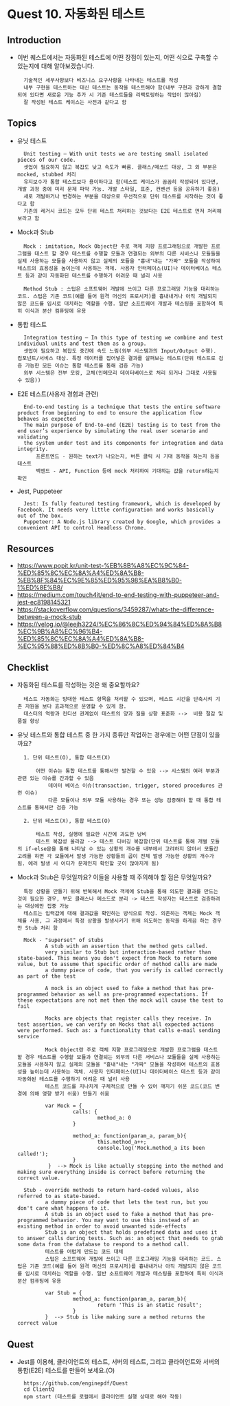 # Quest 10. 자동화된 테스트

## Introduction
* 이번 퀘스트에서는 자동화된 테스트에 어떤 장점이 있는지, 어떤 식으로 구축할 수 있는지에 대해 알아보겠습니다.

        기술적인 세부사항보다 비즈니스 요구사항을 나타내는 테스트를 작성
        내부 구현을 테스트하는 대신 테스트는 동작을 테스트해야 함(내부 구현과 강하게 결합 되어 있다면 새로운 기능 추가 시 기존 테스트들을 리팩토링하는 작업이 많아짐)
        잘 작성된 테스트 케이스는 사전과 같다고 함

## Topics
* 유닛 테스트

        Unit testing — With unit tests we are testing small isolated pieces of our code.
        셋업이 필요하지 않고 복잡도 낮고 속도가 빠름. 클래스/메쏘드 대상, 그 외 부분은 mocked, stubbed 처리
        유지보수가 통합 테스트보다 용이하다고 함(테스트 케이스가 꼼꼼히 작성되어 있다면, 개발 과정 중에 미리 문제 파악 가능. 개발 스타일, 표준, 컨벤션 등을 공유하기 좋음)
        새로 개발하거나 변경하는 부분을 대상으로 우선적으로 단위 테스트를 시작하는 것이 좋다고 함
        기존의 레거시 코드는 모두 단위 테스트 처리하는 것보다는 E2E 테스트로 먼저 처리해보라고 함

* Mock과 Stub

        Mock : imitation, Mock Object란 주로 객체 지향 프로그래밍으로 개발한 프로그램을 테스트 할 경우 테스트를 수행할 모듈과 연결되는 외부의 다른 서비스나 모듈들을 실제 사용하는 모듈을 사용하지 않고 실제의 모듈을 "흉내"내는 "가짜" 모듈을 작성하여 테스트의 효용성을 높이는데 사용하는 객체. 사용자 인터페이스(UI)나 데이터베이스 테스트 등과 같이 자동화된 테스트를 수행하기 어려운 때 널리 사용

        Method Stub : 스텁은 소프트웨어 개발에 쓰이고 다른 프로그래밍 기능을 대리하는 코드. 스텁은 기존 코드(예를 들어 원격 머신의 프로시저)를 흉내내거나 아직 개발되지 않은 코드를 임시로 대치하는 역할을 수행. 일반 소프트웨어 개발과 테스팅을 포함하여 특히 이식과 분산 컴퓨팅에 유용

* 통합 테스트

        Integration testing — In this type of testing we combine and test individual units and test them as a group.
        셋업이 필요하고 복잡도 중간에 속도 느림(외부 시스템과의 Input/Output 수행). 컴포넌트/서비스 대상. 특정 데이터를 집어넣은 결과를 살펴보는 테스트(단위 테스트로 검증 가능한 모든 이슈는 통합 테스트를 통해 검증 가능)
        외부 시스템은 전부 모킹, 교체(인메모리 데이터베이스로 처리 되거나 그대로 사용될 수 있음))

* E2E 테스트(사용자 경험과 관련)

        End-to-end testing is a technique that tests the entire software product from beginning to end to ensure the application flow behaves as expected
        The main purpose of End-to-end (E2E) testing is to test from the end user’s experience by simulating the real user scenario and validating 
        the system under test and its components for integration and data integrity.
            프론트엔드 - 원하는 text가 나오는지, 버튼 클릭 시 기대 동작을 하는지 등을 테스트
            벡엔드 - API, Function 등에 mock 처리하여 기대하는 값을 return하는지 확인

* Jest, Puppeteer

        Jest: Is fully featured testing framework, which is developed by Facebook. It needs very little configuration and works basically out of the box.
        Puppeteer: A Node.js library created by Google, which provides a convenient API to control Headless Chrome.

## Resources
* https://www.popit.kr/unit-test-%EB%8B%A8%EC%9C%84-%ED%85%8C%EC%8A%A4%ED%8A%B8-%EB%8F%84%EC%9E%85%ED%95%98%EA%B8%B0-1%ED%8E%B8/
* https://medium.com/touch4it/end-to-end-testing-with-puppeteer-and-jest-ec8198145321
* https://stackoverflow.com/questions/3459287/whats-the-difference-between-a-mock-stub
* https://velog.io/@leejh3224/%EC%86%8C%ED%94%84%ED%8A%B8%EC%9B%A8%EC%96%B4-%ED%85%8C%EC%8A%A4%ED%8A%B8-%EC%95%88%ED%8B%B0-%ED%8C%A8%ED%84%B4

## Checklist
* 자동화된 테스트를 작성하는 것은 왜 중요할까요?

        테스트 자동화는 방대한 테스트 항목을 처리할 수 있으며, 테스트 시간을 단축시켜 기존 자원을 보다 효과적으로 운영할 수 있게 함. 
        테스터의 역량과 컨디션 관계없이 테스트의 양과 질을 상향 표준화 -->  비용 절감 및 품질 향상

* 유닛 테스트와 통합 테스트 중 한 가지 종류만 작업하는 경우에는 어떤 단점이 있을까요?

        1. 단위 테스트(O), 통합 테스트(X)

            어떤 이슈는 통합 테스트를 통해서만 발견할 수 있음 --> 시스템의 여러 부분과 관련 있는 이슈를 간과할 수 있음
                데이터 베이스 이슈(transaction, trigger, stored procedures 관련 이슈)
                다른 모듈이나 외부 모듈 사용하는 경우 또는 성능 검증해야 할 때 통합 테스트를 통해서만 검증 가능

        2. 단위 테스트(X), 통합 테스트(O)
            
            테스트 작성, 실행에 필요한 시간에 과도한 낭비
            테스트 복잡성 올라감 --> 테스트 디버깅 복잡함(단위 테스트를 통해 개별 모듈의 if-else문을 통해 나타날 수 있는 상황의 개수를 내부에서 고려하지 않아서 모듈간 고려를 하면 각 모듈에서 발생 가능한 상황들의 곱이 전체 발생 가능한 상황의 개수가 됨. 에러 발생 시 어디가 문제인지 확인할 곳이 많아지게 됨)
            
* Mock과 Stub은 무엇일까요? 이들을 사용할 때 주의해야 할 점은 무엇일까요?

        특정 상황을 만들기 위해 반복해서 Mock 객체에 Stub을 통해 의도한 결과를 만드는 것이 필요한 경우, 부모 클래스나 메소드로 분리 -> 테스트 작성자는 테스트로 검증하려는 대상에만 집중 가능
        테스트는 입력값에 대해 결과값을 확인하는 방식으로 작성. 의존하는 객체는 Mock 객체를 사용, 그 과정에서 특정 상황을 발생시키기 위해 의도하는 동작을 하게끔 하는 경우만 Stub 처리 함

        Mock - "superset" of stubs
               A stub with an assertion that the method gets called. 
               very similar to Stub but interaction-based rather than state-based. This means you don't expect from Mock to return some value, but to assume that specific order of method calls are made
               a dummy piece of code, that you verify is called correctly as part of the test

               A mock is an object used to fake a method that has pre-programmed behavior as well as pre-programmed expectations. If these expectations are not met then the mock will cause the test to fail

               Mocks are objects that register calls they receive. In test assertion, we can verify on Mocks that all expected actions were performed. Such as: a functionality that calls e-mail sending service

               Mock Object란 주로 객체 지향 프로그래밍으로 개발한 프로그램을 테스트 할 경우 테스트를 수행할 모듈과 연결되는 외부의 다른 서비스나 모듈들을 실제 사용하는 모듈을 사용하지 않고 실제의 모듈을 "흉내"내는 "가짜" 모듈을 작성하여 테스트의 효용성을 높이는데 사용하는 객체. 사용자 인터페이스(UI)나 데이터베이스 테스트 등과 같이 자동화된 테스트를 수행하기 어려운 때 널리 사용
               테스트 코드를 지나치게 구체적으로 만들 수 있어 깨지기 쉬운 코드(코드 변경에 의해 영향 받기 쉬움) 만들기 쉬움

               var Mock = {
                        calls: {
                                method_a: 0
                        }

                        method_a: function(param_a, param_b){
                                this.method_a++; 
                                console.log('Mock.method_a its been called!');
                        }
                }  --> Mock is like actually stepping into the method and making sure everything inside is correct before returning the correct value.

        Stub - override methods to return hard-coded values, also referred to as state-based. 
               a dummy piece of code that lets the test run, but you don't care what happens to it.
               A stub is an object used to fake a method that has pre-programmed behavior. You may want to use this instead of an existing method in order to avoid unwanted side-effects
               Stub is an object that holds predefined data and uses it to answer calls during tests. Such as: an object that needs to grab some data from the database to respond to a method call.
               테스트를 어렵게 만드는 코드 대체
               스텁은 소프트웨어 개발에 쓰이고 다른 프로그래밍 기능을 대리하는 코드. 스텁은 기존 코드(예를 들어 원격 머신의 프로시저)를 흉내내거나 아직 개발되지 않은 코드를 임시로 대치하는 역할을 수행. 일반 소프트웨어 개발과 테스팅을 포함하여 특히 이식과 분산 컴퓨팅에 유용

               var Stub = {
                        method_a: function(param_a, param_b){
                                return 'This is an static result';
                        }
               }  --> Stub is like making sure a method returns the correct value

## Quest
* Jest를 이용해, 클라이언트의 테스트, 서버의 테스트, 그리고 클라이언트와 서버의 통합(E2E) 테스트를 만들어 보세요.(O)

        https://github.com/enginepdf/Quest 
        cd ClientQ
        npm start (테스트를 로컬에서 클라이언트 실행 상태로 해야 작동)